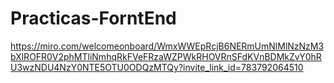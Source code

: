 # Practicas-ForntEnd
https://miro.com/welcomeonboard/WmxWWEpRcjB6NERmUmNlMlNzNzM3bXlROFR0V2phMTliNmhqRkFVeFRzaWZPWkRHOVRnSFdKVnBDMkZvY0hRU3wzNDU4NzY0NTE5OTU0ODQzMTQy?invite_link_id=783792064510
